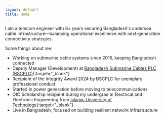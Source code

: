 ```yaml
---
layout: default
title: Home
---
```


I am a telecom engineer with 8+ years securing Bangladesh's undersea cable infrastructure—balancing operational excellence with next-generation connectivity strategies.

Some things about me:
* Working on submarine cable systems since 2016, keeping Bangladesh connected
* Deputy Manager (Development) at [Bangladesh Submarine Cables PLC (BSCPLC)](https://bsccl.com.bd/){:target="_blank"}
* Recipient of the Integrity Award 2024 by BSCPLC for exemplary professional conduct
* Started in power generation before moving to telecommunications
* OIC Scholarship recipient during my undergrad in Electrical and Electronic Engineering from [Islamic University of Technology](https://www.iutoic-dhaka.edu/){:target="_blank"}
* Live in Bangladesh, focused on building resilient network infrastructure